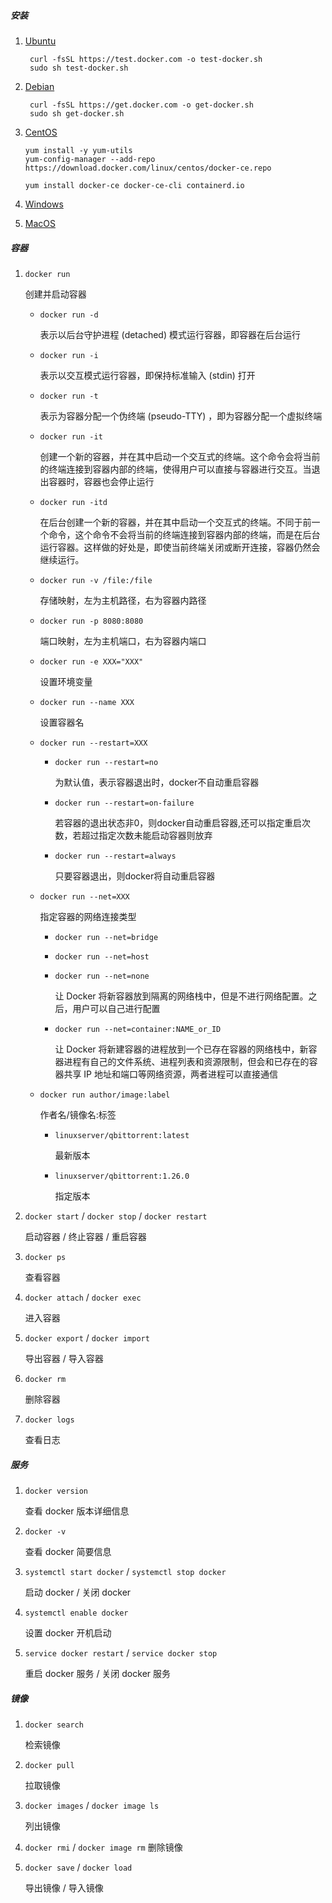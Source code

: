 ##### 安装

1. [Ubuntu](https://www.runoob.com/docker/ubuntu-docker-install.html)

    ```
     curl -fsSL https://test.docker.com -o test-docker.sh
     sudo sh test-docker.sh
    ```
2. [Debian](https://www.runoob.com/docker/debian-docker-install.html)

    ```
     curl -fsSL https://get.docker.com -o get-docker.sh
     sudo sh get-docker.sh
    ```
3. [CentOS](https://tutorials.tinkink.net/zh-hans/linux/how-to-install-docker-on-centos-7.html)

    ```
    yum install -y yum-utils
    yum-config-manager --add-repo https://download.docker.com/linux/centos/docker-ce.repo
    ```

    ```
    yum install docker-ce docker-ce-cli containerd.io
    ```
4. [Windows](https://www.runoob.com/docker/windows-docker-install.html)
5. [MacOS](https://www.runoob.com/docker/macos-docker-install.html)

##### 容器

1. `docker run`

    创建并启动容器

    * `docker run -d`

      表示以后台守护进程 (detached) 模式运行容器，即容器在后台运行
    * `docker run -i`

      表示以交互模式运行容器，即保持标准输入 (stdin) 打开
    * `docker run -t`

      表示为容器分配一个伪终端 (pseudo-TTY) ，即为容器分配一个虚拟终端
    * `docker run -it`

      创建一个新的容器，并在其中启动一个交互式的终端。这个命令会将当前的终端连接到容器内部的终端，使得用户可以直接与容器进行交互。当退出容器时，容器也会停止运行
    * `docker run -itd`

      在后台创建一个新的容器，并在其中启动一个交互式的终端。不同于前一个命令，这个命令不会将当前的终端连接到容器内部的终端，而是在后台运行容器。这样做的好处是，即使当前终端关闭或断开连接，容器仍然会继续运行。
    * `docker run -v /file:/file`

      存储映射，左为主机路径，右为容器内路径
    * `docker run -p 8080:8080`

      端口映射，左为主机端口，右为容器内端口
    * `docker run -e XXX="XXX"`

      设置环境变量
    * `docker run --name XXX`

      设置容器名
    * `docker run --restart=XXX`

      * `docker run --restart=no`

        为默认值，表示容器退出时，docker不自动重启容器
      * `docker run --restart=on-failure`

        若容器的退出状态非0，则docker自动重启容器,还可以指定重启次数，若超过指定次数未能启动容器则放弃
      * `docker run --restart=always`

        只要容器退出，则docker将自动重启容器
    * `docker run --net=XXX`

      指定容器的网络连接类型

      * `docker run --net=bridge`
      * `docker run --net=host`
      * `docker run --net=none`

        让 Docker 将新容器放到隔离的网络栈中，但是不进行网络配置。之后，用户可以自己进行配置
      * `docker run --net=container:NAME_or_ID`

        让 Docker 将新建容器的进程放到一个已存在容器的网络栈中，新容器进程有自己的文件系统、进程列表和资源限制，但会和已存在的容器共享 IP 地址和端口等网络资源，两者进程可以直接通信
    * `docker run author/image:label`

      作者名/镜像名:标签

      * `linuxserver/qbittorrent:latest`

        最新版本
      * `linuxserver/qbittorrent:1.26.0`

        指定版本
2. `docker start` / `docker stop` / `docker restart`

    启动容器 / 终止容器 / 重启容器
3. `docker ps`

    查看容器
4. `docker attach` / `docker exec`

    进入容器
5. `docker export` / `docker import`

    导出容器 / 导入容器
6. `docker rm`

    删除容器
7. `docker logs`

    查看日志

##### 服务

1. `docker version`

    查看 docker 版本详细信息
2. `docker -v`

    查看 docker 简要信息
3. `systemctl start docker` / `systemctl stop docker`

    启动 docker / 关闭 docker
4. `systemctl enable docker`

    设置 docker 开机启动
5. `service docker restart` / `service docker stop`

    重启 docker 服务 / 关闭 docker 服务

##### 镜像

1. `docker search`

    检索镜像
2. `docker pull`

    拉取镜像
3. `docker images` / `docker image ls`

    列出镜像
4. `docker rmi` / `docker image rm`
    删除镜像
5. `docker save` / `docker load`

    导出镜像 / 导入镜像